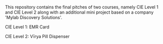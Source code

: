 This repository contains the final pitches of two courses, namely CIE Level 1 and CIE Level 2 along with an additional mini project based on a company 'Mylab Discovery Solutions'.

CIE Level 1: EMR Card

CIE Level 2: Vīrya Pill Dispenser
